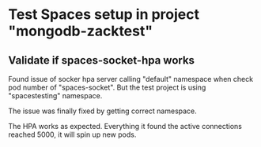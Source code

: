 # Test Spaces setup in project "mongodb-zacktest"

## Validate if spaces-socket-hpa works

Found issue of socker hpa server calling "default" namespace when check pod number of "spaces-socket". But the test project is using "spacestesting" namespace.

The issue was finally fixed by getting correct namespace.

The HPA works as expected. Everything it found the active connections reached 5000, it will spin up new pods.
